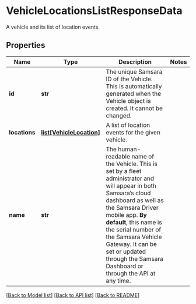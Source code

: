 # VehicleLocationsListResponseData

A vehicle and its list of location events.
## Properties
Name | Type | Description | Notes
------------ | ------------- | ------------- | -------------
**id** | **str** | The unique Samsara ID of the Vehicle. This is automatically generated when the Vehicle object is created. It cannot be changed. | 
**locations** | [**list[VehicleLocation]**](VehicleLocation.md) | A list of location events for the given vehicle. | 
**name** | **str** | The human-readable name of the Vehicle. This is set by a fleet administrator and will appear in both Samsara’s cloud dashboard as well as the Samsara Driver mobile app. **By default**, this name is the serial number of the Samsara Vehicle Gateway. It can be set or updated through the Samsara Dashboard or through the API at any time. | 

[[Back to Model list]](../README.md#documentation-for-models) [[Back to API list]](../README.md#documentation-for-api-endpoints) [[Back to README]](../README.md)


